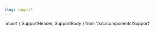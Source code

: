 ```yaml
---
slug: support
---
```

import { SupportHeader, SupportBody } from '/src/components/Support'

<SupportHeader />

<SupportBody />
